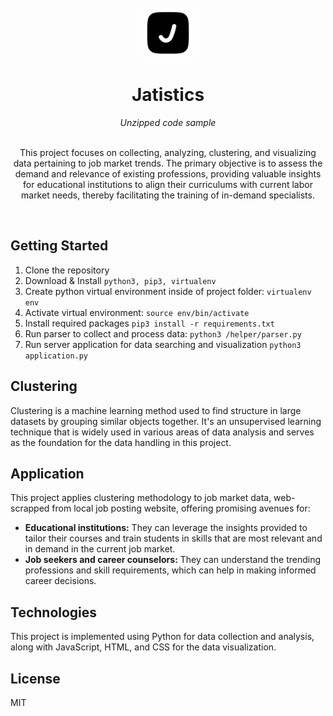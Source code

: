 <!-- PROJECT LOGO -->
<br />
<div align="center">
  <a href="/static/favicon.svg">
    <img src="static/favicon.svg" alt="Logo" width="80" height="80">
  </a>
<br/>
<h1 align="center">Jatistics</h1>
<i>Unzipped code sample</i>
  <p align="center">
    <br/>
    This project focuses on collecting, analyzing, clustering, and visualizing data pertaining to job market trends. The primary objective is to assess the demand and relevance of existing professions, providing valuable insights for educational institutions to align their curriculums with current labor market needs, thereby facilitating the training of in-demand specialists.
    <br />

  </p>
</div>
<br/>

## **Getting Started**

1. Clone the repository
2. Download & Install `python3, pip3, virtualenv`
3. Create python virtual environment inside of project folder: `virtualenv env`
4. Activate virtual environment: `source env/bin/activate`
5. Install required packages `pip3 install -r requirements.txt`
6. Run parser to collect and process data: `python3 /helper/parser.py`
7. Run server application for data searching and visualization `python3 application.py`

## **Clustering**

Clustering is a machine learning method used to find structure in large datasets by grouping similar objects together. It's an unsupervised learning technique that is widely used in various areas of data analysis and serves as the foundation for the data handling in this project.

## **Application**

This project applies clustering methodology to job market data, web-scrapped from local job posting website, offering promising avenues for:

- **Educational institutions:** They can leverage the insights provided to tailor their courses and train students in skills that are most relevant and in demand in the current job market.
- **Job seekers and career counselors:** They can understand the trending professions and skill requirements, which can help in making informed career decisions.

## **Technologies**

This project is implemented using Python for data collection and analysis, along with JavaScript, HTML, and CSS for the data visualization.

## **License**

MIT

